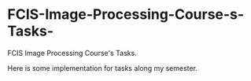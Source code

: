 # FCIS-Image-Processing-Course-s-Tasks-
FCIS Image Processing Course's Tasks. 


Here is some implementation for tasks along my semester. 
